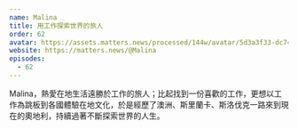 ```yaml
---
name: Malina
title: 用工作探索世界的旅人
order: 62
avatar: https://assets.matters.news/processed/144w/avatar/5d3a3f33-dc74-4db2-88d4-de98ba09f469.webp
website: https://matters.news/@Malina
episodes:
  - 62
---
```


Malina，熱愛在地生活遠勝於工作的旅人；比起找到一份喜歡的工作，更想以工作為跳板到各國體驗在地文化，於是經歷了澳洲、斯里蘭卡、斯洛伐克一路來到現在的奧地利，持續過著不斷探索世界的人生。